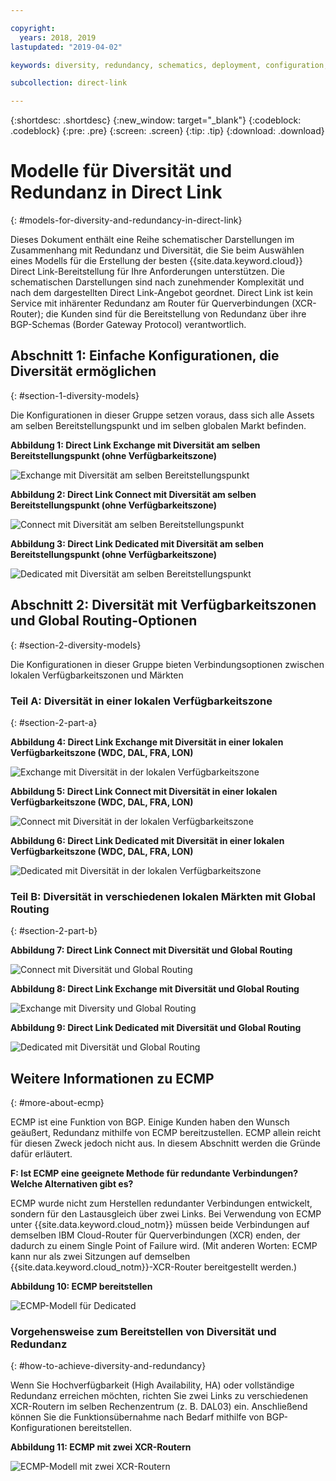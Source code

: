 ```yaml
---

copyright:
  years: 2018, 2019
lastupdated: "2019-04-02"

keywords: diversity, redundancy, schematics, deployment, configuration, global routing, ECMP, Dual XCRs, model

subcollection: direct-link

---
```


{:shortdesc: .shortdesc}
{:new_window: target="_blank"}
{:codeblock: .codeblock}
{:pre: .pre}
{:screen: .screen}
{:tip: .tip}
{:download: .download}

# Modelle für Diversität und Redundanz in Direct Link
{: #models-for-diversity-and-redundancy-in-direct-link}

Dieses Dokument enthält eine Reihe schematischer Darstellungen im Zusammenhang mit Redundanz und Diversität, die Sie beim Auswählen eines Modells für die Erstellung der besten {{site.data.keyword.cloud}} Direct Link-Bereitstellung für Ihre Anforderungen unterstützen. Die schematischen Darstellungen sind nach zunehmender Komplexität und nach dem dargestellten Direct Link-Angebot geordnet. Direct Link ist kein Service mit inhärenter Redundanz am Router für Querverbindungen (XCR-Router); die Kunden sind für die Bereitstellung von Redundanz über ihre BGP-Schemas (Border Gateway Protocol) verantwortlich. 

## Abschnitt 1: Einfache Konfigurationen, die Diversität ermöglichen
{: #section-1-diversity-models}

Die Konfigurationen in dieser Gruppe setzen voraus, dass sich alle Assets am selben Bereitstellungspunkt und im selben globalen Markt befinden.

**Abbildung 1: Direct Link Exchange mit Diversität am selben Bereitstellungspunkt (ohne Verfügbarkeitszone)**

![Exchange mit Diversität am selben Bereitstellungspunkt](/images/exchange-diversity-same-pop.png)

**Abbildung 2: Direct Link Connect mit Diversität am selben Bereitstellungspunkt (ohne Verfügbarkeitszone)**

![Connect mit Diversität am selben Bereitstellungspunkt](/images/connect-diversity-same-pop.png)

**Abbildung 3: Direct Link Dedicated mit Diversität am selben Bereitstellungspunkt (ohne Verfügbarkeitszone)**

![Dedicated mit Diversität am selben Bereitstellungspunkt](/images/dedicated-diversity-same-pop.png)

## Abschnitt 2: Diversität mit Verfügbarkeitszonen und Global Routing-Optionen
{: #section-2-diversity-models}

Die Konfigurationen in dieser Gruppe bieten Verbindungsoptionen zwischen lokalen Verfügbarkeitszonen und Märkten

### Teil A: Diversität in einer lokalen Verfügbarkeitszone
{: #section-2-part-a}

**Abbildung 4: Direct Link Exchange mit Diversität in einer lokalen Verfügbarkeitszone (WDC, DAL, FRA, LON)**

![Exchange mit Diversität in der lokalen Verfügbarkeitszone](/images/exchange-diversity-local-az.png)

**Abbildung 5: Direct Link Connect mit Diversität in einer lokalen Verfügbarkeitszone (WDC, DAL, FRA, LON)**

![Connect mit Diversität in der lokalen Verfügbarkeitszone](/images/connect-diversity-local-az.png)

**Abbildung 6: Direct Link Dedicated mit Diversität in einer lokalen Verfügbarkeitszone (WDC, DAL, FRA, LON)**

![Dedicated mit Diversität in der lokalen Verfügbarkeitszone](/images/dedicated-diversity-local-az.png)

### Teil B: Diversität in verschiedenen lokalen Märkten mit Global Routing
{: #section-2-part-b}

**Abbildung 7: Direct Link Connect mit Diversität und Global Routing**

![Connect mit Diversität und Global Routing](/images/connect-diversity-global.png)

**Abbildung 8: Direct Link Exchange mit Diversität und Global Routing**

![Exchange mit Diversity und Global Routing](/images/exchange-diversity-global.png)

**Abbildung 9: Direct Link Dedicated mit Diversität und Global Routing**

![Dedicated mit Diversität und Global Routing](/images/dedicated-diversity-global.png)

## Weitere Informationen zu ECMP
{: #more-about-ecmp}

ECMP ist eine Funktion von BGP. Einige Kunden haben den Wunsch geäußert, Redundanz mithilfe von ECMP bereitzustellen. ECMP allein reicht für diesen Zweck jedoch nicht aus. In diesem Abschnitt werden die Gründe dafür erläutert.

**F: Ist ECMP eine geeignete Methode für redundante Verbindungen? Welche Alternativen gibt es?**

ECMP wurde nicht zum Herstellen redundanter Verbindungen entwickelt, sondern für den Lastausgleich über zwei Links. Bei Verwendung von ECMP unter {{site.data.keyword.cloud_notm}} müssen beide Verbindungen auf demselben IBM Cloud-Router für Querverbindungen (XCR) enden, der dadurch zu einem Single Point of Failure wird. (Mit anderen Worten: ECMP kann nur als zwei Sitzungen auf demselben {{site.data.keyword.cloud_notm}}-XCR-Router bereitgestellt werden.)

**Abbildung 10: ECMP bereitstellen**

![ECMP-Modell für Dedicated](/images/ecmp-without-diversity.png)

### Vorgehensweise zum Bereitstellen von Diversität und Redundanz
{: #how-to-achieve-diversity-and-redundancy}

Wenn Sie Hochverfügbarkeit (High Availability, HA) oder vollständige Redundanz erreichen möchten, richten Sie zwei Links zu verschiedenen XCR-Routern im selben Rechenzentrum (z. B. DAL03) ein. Anschließend können Sie die Funktionsübernahme nach Bedarf mithilfe von BGP-Konfigurationen bereitstellen.

**Abbildung 11: ECMP mit zwei XCR-Routern**

![ECMP-Modell mit zwei XCR-Routern](/images/ecmp-with-diversity.png)
